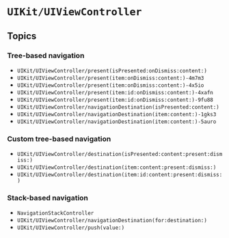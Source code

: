 # ``UIKit/UIViewController``

## Topics

### Tree-based navigation

- ``UIKit/UIViewController/present(isPresented:onDismiss:content:)``
- ``UIKit/UIViewController/present(item:onDismiss:content:)-4m7m3``
- ``UIKit/UIViewController/present(item:onDismiss:content:)-4x5io``
- ``UIKit/UIViewController/present(item:id:onDismiss:content:)-4xafn``
- ``UIKit/UIViewController/present(item:id:onDismiss:content:)-9fu88``
- ``UIKit/UIViewController/navigationDestination(isPresented:content:)``
- ``UIKit/UIViewController/navigationDestination(item:content:)-1gks3``
- ``UIKit/UIViewController/navigationDestination(item:content:)-5auro``

### Custom tree-based navigation

- ``UIKit/UIViewController/destination(isPresented:content:present:dismiss:)``
- ``UIKit/UIViewController/destination(item:content:present:dismiss:)``
- ``UIKit/UIViewController/destination(item:id:content:present:dismiss:)``

### Stack-based navigation

- ``NavigationStackController``
- ``UIKit/UIViewController/navigationDestination(for:destination:)``
- ``UIKit/UIViewController/push(value:)``
